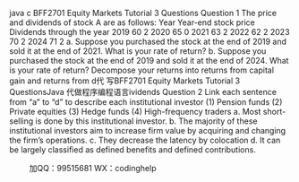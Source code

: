 java c
BFF2701 Equity Markets
Tutorial 3 Questions
Question   1
The price and dividends of   stock A are as   follows:
Year
Year-end stock price
Dividends through the year
2019
60
2
2020
65
0
2021
63
2
2022
62
2
2023
70
2
2024
71
2
a.          Suppose you purchased the stock at the end of   2019 and sold it at the end of   2021. What is your rate   of   return?
b.         Suppose you purchased the stock at the end of   2019 and sold it at the end of   2024. What is your   rate    of   return?    Decompose    your returns into returns from capital gain and returns from d代 写BFF2701 Equity Markets Tutorial 3 QuestionsJava
代做程序编程语言ividends
Question 2
Link each sentence from “a” to “d” to describe   each   institutional   investor
(1) Pension   funds
(2) Private equities
(3) Hedge   funds
(4) High-frequency traders
a.         Most short-selling is done by this institutional investor.
b.       The majority of   these institutional investors aim to   increase   firm   value   by   acquiring   and   changing the firm’s operations.
c.         They decrease the latency by colocation
d.       It can be largely   classified   as   defined benefits   and   defined   contributions.







         
加QQ：99515681  WX：codinghelp

